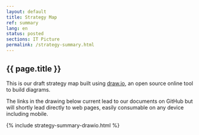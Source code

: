 ```yaml
---
layout: default
title: Strategy Map
ref: summary
lang: en
status: posted
sections: IT Picture
permalink: /strategy-summary.html
---
```


## {{ page.title }}

This is our draft strategy map built using [draw.io](https://about.draw.io/), an open source online tool to build diagrams.

The links in the drawing below current lead to our documents on GitHub but will shortly lead directly to web pages, easily consumable on any device including mobile.

{% include strategy-summary-drawio.html %}
